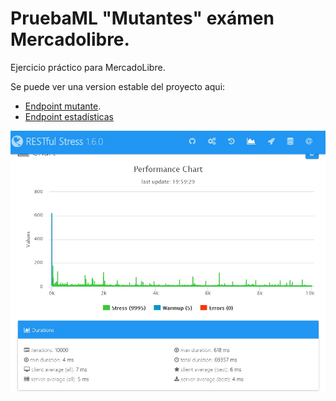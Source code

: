 # PruebaML "Mutantes" exámen Mercadolibre.

Ejercicio práctico para MercadoLibre. 

Se puede ver una version estable del proyecto aqui:

- [Endpoint mutante](http://35.199.98.123:8080/ml/mutant/).
- [Endpoint estadísticas](http://35.199.98.123:8080/ml/stats)

![imagen](./images/prueba.jpg)
